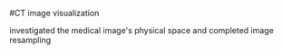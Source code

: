 #CT image visualization

investigated the medical image's physical space and completed image resampling
